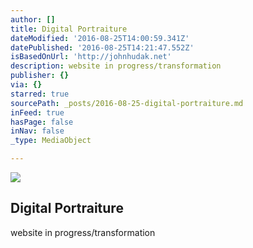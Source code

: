 ```yaml
---
author: []
title: Digital Portraiture
dateModified: '2016-08-25T14:00:59.341Z'
datePublished: '2016-08-25T14:21:47.552Z'
isBasedOnUrl: 'http://johnhudak.net'
description: website in progress/transformation
publisher: {}
via: {}
starred: true
sourcePath: _posts/2016-08-25-digital-portraiture.md
inFeed: true
hasPage: false
inNav: false
_type: MediaObject

---
```

<article style=""><img src="http://static1.squarespace.com/static/57a2bd32725e25c6897d0c94/57a2cb539f74561d1054003d/57a2cce3e4fcb574ae65a79e/1470287082348/IMG_0442.JPG" /><h1>Digital Portraiture</h1><p>website in progress/transformation</p></article>